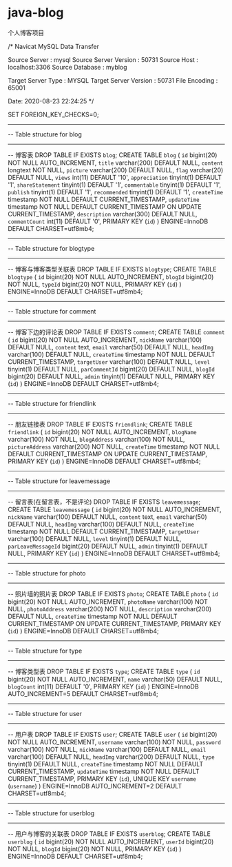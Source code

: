 # java-blog
个人博客项目

/*
Navicat MySQL Data Transfer

Source Server         : mysql
Source Server Version : 50731
Source Host           : localhost:3306
Source Database       : myblog

Target Server Type    : MYSQL
Target Server Version : 50731
File Encoding         : 65001

Date: 2020-08-23 22:24:25
*/

SET FOREIGN_KEY_CHECKS=0;

-- ----------------------------
-- Table structure for blog
-- ----------------------------

-- 博客表
DROP TABLE IF EXISTS `blog`;
CREATE TABLE `blog` (
  `id` bigint(20) NOT NULL AUTO_INCREMENT,
  `title` varchar(200) DEFAULT NULL,
  `content` longtext NOT NULL,
  `picture` varchar(200) DEFAULT NULL,
  `flag` varchar(20) DEFAULT NULL,
  `views` int(11) DEFAULT '10',
  `appreciation` tinyint(1) DEFAULT '1',
  `shareStatement` tinyint(1) DEFAULT '1',
  `commentable` tinyint(1) DEFAULT '1',
  `publish` tinyint(1) DEFAULT '1',
  `recommended` tinyint(1) DEFAULT '1',
  `createTime` timestamp NOT NULL DEFAULT CURRENT_TIMESTAMP,
  `updateTime` timestamp NOT NULL DEFAULT CURRENT_TIMESTAMP ON UPDATE CURRENT_TIMESTAMP,
  `description` varchar(300) DEFAULT NULL,
  `commentCount` int(11) DEFAULT '0',
  PRIMARY KEY (`id`)
) ENGINE=InnoDB DEFAULT CHARSET=utf8mb4;

-- ----------------------------
-- Table structure for blogtype
-- ----------------------------
-- 博客与博客类型关联表
DROP TABLE IF EXISTS `blogtype`;
CREATE TABLE `blogtype` (
  `id` bigint(20) NOT NULL AUTO_INCREMENT,
  `blogId` bigint(20) NOT NULL,
  `typeId` bigint(20) NOT NULL,
  PRIMARY KEY (`id`)
) ENGINE=InnoDB DEFAULT CHARSET=utf8mb4;

-- ----------------------------
-- Table structure for comment
-- ----------------------------

-- 博客下边的评论表
DROP TABLE IF EXISTS `comment`;
CREATE TABLE `comment` (
  `id` bigint(20) NOT NULL AUTO_INCREMENT,
  `nickName` varchar(100) DEFAULT NULL,
  `content` text,
  `email` varchar(50) DEFAULT NULL,
  `headImg` varchar(100) DEFAULT NULL,
  `createTime` timestamp NOT NULL DEFAULT CURRENT_TIMESTAMP,
  `targetUser` varchar(100) DEFAULT NULL,
  `level` tinyint(1) DEFAULT NULL,
  `parCommentId` bigint(20) DEFAULT NULL,
  `blogId` bigint(20) DEFAULT NULL,
  `admin` tinyint(1) DEFAULT NULL,
  PRIMARY KEY (`id`)
) ENGINE=InnoDB DEFAULT CHARSET=utf8mb4;

-- ----------------------------
-- Table structure for friendlink
-- ----------------------------

-- 朋友链接表
DROP TABLE IF EXISTS `friendlink`;
CREATE TABLE `friendlink` (
  `id` bigint(20) NOT NULL AUTO_INCREMENT,
  `blogName` varchar(100) NOT NULL,
  `blogAddress` varchar(100) NOT NULL,
  `pictureAddress` varchar(200) NOT NULL,
  `createTime` timestamp NOT NULL DEFAULT CURRENT_TIMESTAMP ON UPDATE CURRENT_TIMESTAMP,
  PRIMARY KEY (`id`)
) ENGINE=InnoDB DEFAULT CHARSET=utf8mb4;

-- ----------------------------
-- Table structure for leavemessage
-- ----------------------------

-- 留言表(在留言表，不是评论)
DROP TABLE IF EXISTS `leavemessage`;
CREATE TABLE `leavemessage` (
  `id` bigint(20) NOT NULL AUTO_INCREMENT,
  `nickName` varchar(100) DEFAULT NULL,
  `content` text,
  `email` varchar(50) DEFAULT NULL,
  `headImg` varchar(100) DEFAULT NULL,
  `createTime` timestamp NOT NULL DEFAULT CURRENT_TIMESTAMP,
  `targetUser` varchar(100) DEFAULT NULL,
  `level` tinyint(1) DEFAULT NULL,
  `parLeaveMessageId` bigint(20) DEFAULT NULL,
  `admin` tinyint(1) DEFAULT NULL,
  PRIMARY KEY (`id`)
) ENGINE=InnoDB DEFAULT CHARSET=utf8mb4;

-- ----------------------------
-- Table structure for photo
-- ----------------------------

-- 照片墙的照片表
DROP TABLE IF EXISTS `photo`;
CREATE TABLE `photo` (
  `id` bigint(20) NOT NULL AUTO_INCREMENT,
  `photoName` varchar(100) NOT NULL,
  `photoAddress` varchar(200) NOT NULL,
  `description` varchar(200) DEFAULT NULL,
  `createTime` timestamp NOT NULL DEFAULT CURRENT_TIMESTAMP ON UPDATE CURRENT_TIMESTAMP,
  PRIMARY KEY (`id`)
) ENGINE=InnoDB DEFAULT CHARSET=utf8mb4;

-- ----------------------------
-- Table structure for type
-- ----------------------------
-- 博客类型表
DROP TABLE IF EXISTS `type`;
CREATE TABLE `type` (
  `id` bigint(20) NOT NULL AUTO_INCREMENT,
  `name` varchar(50) DEFAULT NULL,
  `blogCount` int(11) DEFAULT '0',
  PRIMARY KEY (`id`)
) ENGINE=InnoDB AUTO_INCREMENT=5 DEFAULT CHARSET=utf8mb4;

-- ----------------------------
-- Table structure for user
-- ----------------------------

-- 用户表
DROP TABLE IF EXISTS `user`;
CREATE TABLE `user` (
  `id` bigint(20) NOT NULL AUTO_INCREMENT,
  `username` varchar(100) NOT NULL,
  `password` varchar(100) NOT NULL,
  `nickName` varchar(100) DEFAULT NULL,
  `email` varchar(100) DEFAULT NULL,
  `headImg` varchar(200) DEFAULT NULL,
  `type` tinyint(1) DEFAULT NULL,
  `createTime` timestamp NOT NULL DEFAULT CURRENT_TIMESTAMP,
  `updateTime` timestamp NOT NULL DEFAULT CURRENT_TIMESTAMP,
  PRIMARY KEY (`id`),
  UNIQUE KEY `username` (`username`)
) ENGINE=InnoDB AUTO_INCREMENT=2 DEFAULT CHARSET=utf8mb4;

-- ----------------------------
-- Table structure for userblog
-- ----------------------------

-- 用户与博客的关联表
DROP TABLE IF EXISTS `userblog`;
CREATE TABLE `userblog` (
  `id` bigint(20) NOT NULL AUTO_INCREMENT,
  `userId` bigint(20) NOT NULL,
  `blogId` bigint(20) NOT NULL,
  PRIMARY KEY (`id`)
) ENGINE=InnoDB DEFAULT CHARSET=utf8mb4;
